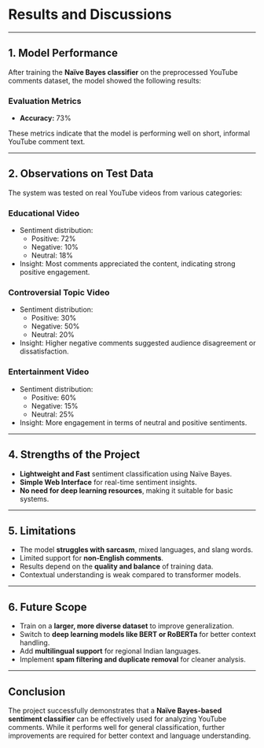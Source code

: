 # **Results and Discussions**

---

## **1. Model Performance**

After training the **Naïve Bayes classifier** on the preprocessed YouTube comments dataset, the model showed the following results:

### **Evaluation Metrics**
- **Accuracy:** 73%


These metrics indicate that the model is performing well on short, informal YouTube comment text.

---

## **2. Observations on Test Data**

The system was tested on real YouTube videos from various categories:

### **Educational Video**
- Sentiment distribution:
  - Positive: 72%
  - Negative: 10%
  - Neutral: 18%
- Insight: Most comments appreciated the content, indicating strong positive engagement.

### **Controversial Topic Video**
- Sentiment distribution:
  - Positive: 30%
  - Negative: 50%
  - Neutral: 20%
- Insight: Higher negative comments suggested audience disagreement or dissatisfaction.

### **Entertainment Video**
- Sentiment distribution:
  - Positive: 60%
  - Negative: 15%
  - Neutral: 25%
- Insight: More engagement in terms of neutral and positive sentiments.

---

## **4. Strengths of the Project**
- **Lightweight and Fast** sentiment classification using Naïve Bayes.
- **Simple Web Interface** for real-time sentiment insights.
- **No need for deep learning resources**, making it suitable for basic systems.

---

## **5. Limitations**
- The model **struggles with sarcasm**, mixed languages, and slang words.
- Limited support for **non-English comments**.
- Results depend on the **quality and balance** of training data.
- Contextual understanding is weak compared to transformer models.

---

## **6. Future Scope**
- Train on a **larger, more diverse dataset** to improve generalization.
- Switch to **deep learning models like BERT or RoBERTa** for better context handling.
- Add **multilingual support** for regional Indian languages.
- Implement **spam filtering and duplicate removal** for cleaner analysis.

---

## **Conclusion**
The project successfully demonstrates that a **Naïve Bayes-based sentiment classifier** can be effectively used for analyzing YouTube comments. While it performs well for general classification, further improvements are required for better context and language understanding.
